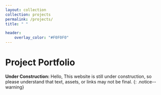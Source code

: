```yaml
---
layout: collection
collection: projects
permalink: /projects/
title: " "

header:
    overlay_color: "#F0F0F0"
---
```

# Project Portfolio

**Under Construction:** Hello, This website is still under construction, so please understand that text, assets, or links may not be final.
{: .notice--warning}